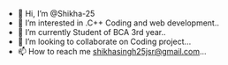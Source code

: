- 👋 Hi, I’m @Shikha-25
- 👀 I’m interested in .C++ Coding and web development..
- 🌱 I’m currently Student of BCA 3rd year..
- 💞️ I’m looking to collaborate on Coding project...
- 📫 How to reach me shikhasingh25jsr@gmail.com...

<!---
Shikha-25/Shikha-25 is a ✨ special ✨ repository because its `README.md` (this file) appears on your GitHub profile.
You can click the Preview link to take a look at your changes.
--->
